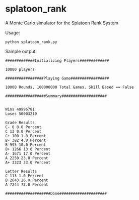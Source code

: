 # splatoon_rank
A Monte Carlo simulator for the Splatoon Rank System

Usage:

    python splatoon_rank.py

Sample output:

    #############Initializing Players#############
    
    10000 players
    
    #################Playing Game#################
    
    10000 Rounds, 100000000 Total Games, Skill Based == False
    
    ##################Summary####################
    
    
    Wins 49996781
    Loses 50003219
    
    Grade Results
    C- 0 0.0 Percent
    C 13 0.0 Percent
    C+ 100 1.0 Percent
    B- 382 4.0 Percent
    B 995 10.0 Percent
    B+ 1266 13.0 Percent
    A- 1671 17.0 Percent
    A 2250 23.0 Percent
    A+ 3323 33.0 Percent
    
    Letter Results
    C 113 1.0 Percent
    B 2643 26.0 Percent
    A 7244 72.0 Percent
    
    ####################Done#####################
